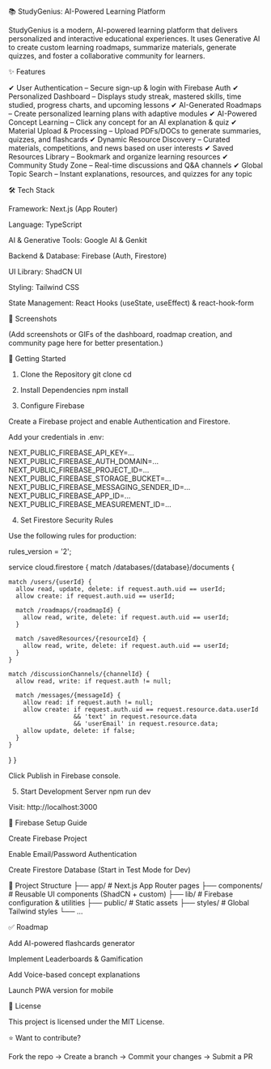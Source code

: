 📚 StudyGenius: AI-Powered Learning Platform


StudyGenius is a modern, AI-powered learning platform that delivers personalized and interactive educational experiences. It uses Generative AI to create custom learning roadmaps, summarize materials, generate quizzes, and foster a collaborative community for learners.

✨ Features

✔ User Authentication – Secure sign-up & login with Firebase Auth
✔ Personalized Dashboard – Displays study streak, mastered skills, time studied, progress charts, and upcoming lessons
✔ AI-Generated Roadmaps – Create personalized learning plans with adaptive modules
✔ AI-Powered Concept Learning – Click any concept for an AI explanation & quiz
✔ Material Upload & Processing – Upload PDFs/DOCs to generate summaries, quizzes, and flashcards
✔ Dynamic Resource Discovery – Curated materials, competitions, and news based on user interests
✔ Saved Resources Library – Bookmark and organize learning resources
✔ Community Study Zone – Real-time discussions and Q&A channels
✔ Global Topic Search – Instant explanations, resources, and quizzes for any topic

🛠 Tech Stack

Framework: Next.js
 (App Router)

Language: TypeScript

AI & Generative Tools: Google AI & Genkit

Backend & Database: Firebase
 (Auth, Firestore)

UI Library: ShadCN UI

Styling: Tailwind CSS

State Management: React Hooks (useState, useEffect) & react-hook-form

📸 Screenshots

(Add screenshots or GIFs of the dashboard, roadmap creation, and community page here for better presentation.)

🚀 Getting Started
1. Clone the Repository
git clone <repository-url>
cd <repository-directory>

2. Install Dependencies
npm install

3. Configure Firebase

Create a Firebase project and enable Authentication and Firestore.

Add your credentials in .env:

NEXT_PUBLIC_FIREBASE_API_KEY=...
NEXT_PUBLIC_FIREBASE_AUTH_DOMAIN=...
NEXT_PUBLIC_FIREBASE_PROJECT_ID=...
NEXT_PUBLIC_FIREBASE_STORAGE_BUCKET=...
NEXT_PUBLIC_FIREBASE_MESSAGING_SENDER_ID=...
NEXT_PUBLIC_FIREBASE_APP_ID=...
NEXT_PUBLIC_FIREBASE_MEASUREMENT_ID=...

4. Set Firestore Security Rules

Use the following rules for production:

rules_version = '2';

service cloud.firestore {
  match /databases/{database}/documents {
  
    match /users/{userId} {
      allow read, update, delete: if request.auth.uid == userId;
      allow create: if request.auth.uid == userId;

      match /roadmaps/{roadmapId} {
        allow read, write, delete: if request.auth.uid == userId;
      }

      match /savedResources/{resourceId} {
        allow read, write, delete: if request.auth.uid == userId;
      }
    }

    match /discussionChannels/{channelId} {
      allow read, write: if request.auth != null;

      match /messages/{messageId} {
        allow read: if request.auth != null;
        allow create: if request.auth.uid == request.resource.data.userId
                      && 'text' in request.resource.data
                      && 'userEmail' in request.resource.data;
        allow update, delete: if false;
      }
    }
  }
}


Click Publish in Firebase console.

5. Start Development Server
npm run dev


Visit: http://localhost:3000

🔐 Firebase Setup Guide

Create Firebase Project

Enable Email/Password Authentication

Create Firestore Database (Start in Test Mode for Dev)

📂 Project Structure
├── app/                # Next.js App Router pages
├── components/         # Reusable UI components (ShadCN + custom)
├── lib/                # Firebase configuration & utilities
├── public/             # Static assets
├── styles/             # Global Tailwind styles
└── ...

✅ Roadmap

 Add AI-powered flashcards generator

 Implement Leaderboards & Gamification

 Add Voice-based concept explanations

 Launch PWA version for mobile

📜 License

This project is licensed under the MIT License.

⭐ Want to contribute?

Fork the repo → Create a branch → Commit your changes → Submit a PR
